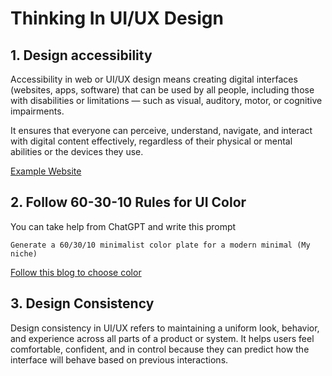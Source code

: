 # Thinking In UI/UX Design
## 1. Design accessibility
Accessibility in web or UI/UX design means creating digital interfaces (websites, apps, software) that can be used by all people, including those with disabilities or limitations — such as visual, auditory, motor, or cognitive impairments.

It ensures that everyone can perceive, understand, navigate, and interact with digital content effectively, regardless of their physical or mental abilities or the devices they use.

[Example Website](https://brac.net)

## 2. Follow 60-30-10 Rules for UI Color
You can take help from ChatGPT and write this prompt
```
Generate a 60/30/10 minimalist color plate for a modern minimal (My niche)
```
[Follow this blog to choose color](https://www.flux-academy.com/blog/the-psychology-of-color-how-valuable-web-designers-choose-colors)


## 3. Design Consistency
Design consistency in UI/UX refers to maintaining a uniform look, behavior, and experience across all parts of a product or system. It helps users feel comfortable, confident, and in control because they can predict how the interface will behave based on previous interactions.
